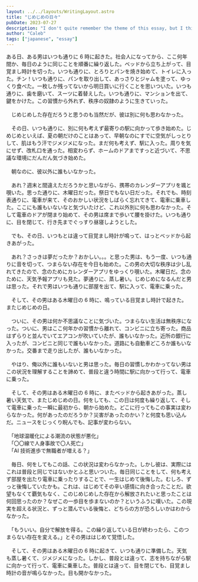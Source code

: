 ```yaml
---
layout: ../../layouts/WritingLayout.astro
title: "じめじめの日々"
pubDate: 2023-07-27
description: "I don't quite remember the theme of this essay, but I think it had to do with mystery, suspense, or even horror. My interpretation of this was to capture a man living a mundane, unfulfilling life, who then suddenly finds himself stuck in it in an extreme way: reliving the same day over and over."
author: "Caleb"
tags: ["japanese", "essay"]
---
```


ある日、ある男はいつも通りに 6 時に起きた。社会人になってから、ここ何年間か、毎日のように同じことを順番に繰り返した。ベッドから立ち上がって、目覚まし時計を切った。いつも通りに、とろりとパンを焼き始めて、トイレに入った。チン！いつも通りに、パンを取り出して、あっさりとジャムを塗って、ゆっくり食べた。一枚しか残ってないから明日買いに行くことを思いついた。いつも通りに、歯を磨いて、スーツに着替えした。いつも通りに、マンションを出て、鍵をかけた。この習慣から外れず、秩序の奴隷のように生きていった。
</br></br>
　じめじめした存在だろうと思うのも当然だが、彼は別に何も思わなかった。
</br></br>
　その日、いつも通りに、別に何も考えず最寄りの駅に向かって歩き始めた。じめじめといえば、夏の朝だけのことはあって、早朝なのにすでに空気がしっとりして、肌はもう汗でジメジメになった。まだ何も考えず、駅に入った。周りを気にせず、改札口を通った。相変わらず、ホームのドアまですっと近づいて、不思議な環境にだんだん気づき始めた。
</br></br>
　朝なのに、彼以外に誰もいなかった。
</br></br>
　あれ？週末と間違えただろうかと思いながら、携帯のカレンダーアプリを颯と覗いた。思った通りに、木曜日だった。祭日でもない日だった。それでも、時刻表通りに、電車が来て、そのおかしい状況をしばらく忘れてきて、電車に乗車した。ここにも誰もいないなと気づいたけど、これ以外別に何も思わなかった。そして電車のドアが閉まり始めて、その男は席まで歩いて腰を掛けた。いつも通りに、目を閉じて、行き先までぐっすり昼寝しようとした。
</br></br>
　でも、その日、いつもとは違って目覚まし時計が鳴って、はっとベッドから起きあがった。
</br></br>
　あれ？さっきは夢だったか？おかしい。。。と思った男は、もう一度、いつも通りに音を切って、つまらない存在を今日も始めた。この男の大切な秩序は少し乱れてきたので、念のためにカレンダーアプリをゆっくり覗いた。木曜日だ。念のために、天気予報アプリも見た。夢通りに、蒸し暑い。じめじめになるんだと男は思った。それで男はいつも通りに部屋を出て、駅に入って、電車に乗った。
</br></br>
　そして、その男はある木曜日の 6 時に、鳴っている目覚まし時計で起きた。またじめじめの日。
</br></br>
　ついに、その男は何か不思議なことに気づいた。つまらない生活は無秩序になった。ついに、男はここ何年かの習慣から離れて、コンビニに立ち寄った。商品はずらりと並んでいてエアコンが吹いていたが、誰もいなかった。近所の銀行に入ったが、コンビニと同じで誰もいなかった。道路にも自動車どころか誰もいなかった。交番まで走り出したが、誰もいなかった。
</br></br>
　やはり、俺以外に誰もいないと男は思った。毎日の習慣しかわかってない男はこの状況を理解することを諦めて、普段と違う時間に駅に向かって行って、電車に乗った。
</br></br>
　そして、その男はある木曜日の 6 時に、またベッドから起きあがった。蒸し暑い天気で、またじめじめの日。何をしても、この日は何度も繰り返して、そして電車に乗った一瞬に最初から、朝から始めた。どこに行ってもこの事実は変わらなかった。何があったのだろうか？災害があったのかい？と何度も思い込んだ。ニュースをじっくり睨んでも、記事が変わらない。
</br></br>
　「地球温暖化による潮流の状態が悪化」  
　「〇〇線で人身事故で〇人死亡」  
　「AI 技術進歩で無職者が増える？」
</br></br>
　毎日、何をしてもこの話、この状況は変わらなかった。しかし彼は、実際にはこれは普段と同じではないかとふと思いついた。毎日同じことをして、何も考えず部屋を出たり電車に乗ったりすることで、一生はじめて後悔した。むしろ、ずっと後悔していたかも。これは、はじめてその辛い感情に向き合ったことだ。欲望もなくて覇気もなく、このじめじめした存在から解放されたいと思ったことは何回思ったのか？なぜこの一歩目を歩まないのか？というふうに嘆いた。この現実を超える状況と、ずっと潜んでいる後悔と、どちらの方が恐ろしいかはわからなかった。
</br></br>
　「もういい。自分で解放を得る。この繰り返している日が終わったら、このつまらない存在を変える。」とその男ははじめて覚悟した。
</br></br>
　そして、その男はある木曜日の 6 時に起きて、いつも通りに準備した。天気も蒸し暑くて、ジメジメになった。しかし、普段とは違って、志を持ちながら駅に向かって行って、電車に乗車した。普段とは違って、目を閉じても、目覚まし時計の音が鳴らなかった。目も開かなかった。
